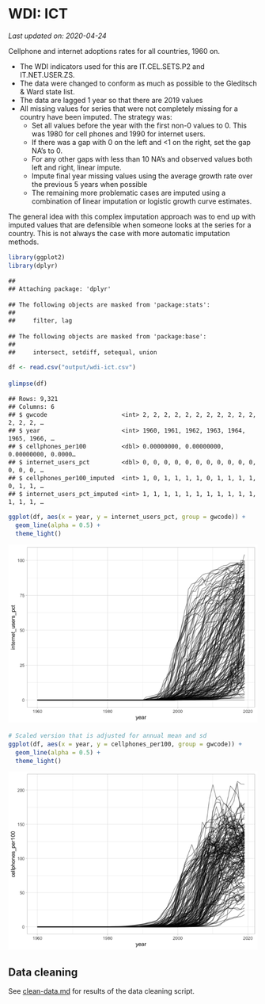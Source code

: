 WDI: ICT
================

*Last updated on: 2020-04-24*

Cellphone and internet adoptions rates for all countries, 1960 on.

  - The WDI indicators used for this are IT.CEL.SETS.P2 and
    IT.NET.USER.ZS.
  - The data were changed to conform as much as possible to the
    Gleditsch & Ward state list.
  - The data are lagged 1 year so that there are 2019 values
  - All missing values for series that were not completely missing for a
    country have been imputed. The strategy was:
      - Set all values before the year with the first non-0 values to 0.
        This was 1980 for cell phones and 1990 for internet users.
      - If there was a gap with 0 on the left and \<1 on the right, set
        the gap NA’s to 0.
      - For any other gaps with less than 10 NA’s and observed values
        both left and right, linear impute.
      - Impute final year missing values using the average growth rate
        over the previous 5 years when possible
      - The remaining more problematic cases are imputed using a
        combination of linear imputation or logistic growth curve
        estimates.

The general idea with this complex imputation approach was to end up
with imputed values that are defensible when someone looks at the series
for a country. This is not always the case with more automatic
imputation methods.

``` r
library(ggplot2)
library(dplyr)
```

    ## 
    ## Attaching package: 'dplyr'

    ## The following objects are masked from 'package:stats':
    ## 
    ##     filter, lag

    ## The following objects are masked from 'package:base':
    ## 
    ##     intersect, setdiff, setequal, union

``` r
df <- read.csv("output/wdi-ict.csv")

glimpse(df)
```

    ## Rows: 9,321
    ## Columns: 6
    ## $ gwcode                     <int> 2, 2, 2, 2, 2, 2, 2, 2, 2, 2, 2, 2, 2, 2, …
    ## $ year                       <int> 1960, 1961, 1962, 1963, 1964, 1965, 1966, …
    ## $ cellphones_per100          <dbl> 0.00000000, 0.00000000, 0.00000000, 0.0000…
    ## $ internet_users_pct         <dbl> 0, 0, 0, 0, 0, 0, 0, 0, 0, 0, 0, 0, 0, 0, …
    ## $ cellphones_per100_imputed  <int> 1, 0, 1, 1, 1, 1, 0, 1, 1, 1, 1, 0, 1, 1, …
    ## $ internet_users_pct_imputed <int> 1, 1, 1, 1, 1, 1, 1, 1, 1, 1, 1, 1, 1, 1, …

``` r
ggplot(df, aes(x = year, y = internet_users_pct, group = gwcode)) +
  geom_line(alpha = 0.5) +
  theme_light()
```

![](README_files/figure-gfm/unnamed-chunk-1-1.png)<!-- -->

``` r
# Scaled version that is adjusted for annual mean and sd
ggplot(df, aes(x = year, y = cellphones_per100, group = gwcode)) +
  geom_line(alpha = 0.5) +
  theme_light()
```

![](README_files/figure-gfm/unnamed-chunk-1-2.png)<!-- -->

## Data cleaning

See [clean-data.md](clean-data.md) for results of the data cleaning
script.
